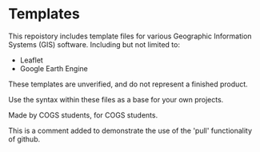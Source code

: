 # Templates
This repoistory includes template files for various Geographic Information Systems (GIS) software. Including but not limited to: 
  - Leaflet
  - Google Earth Engine

These templates are unverified, and do not represent a finished product. 

Use the syntax within these files as a base for your own projects.


Made by COGS students, for COGS students.

This is a comment added to demonstrate the use of the 'pull' functionality of github.
